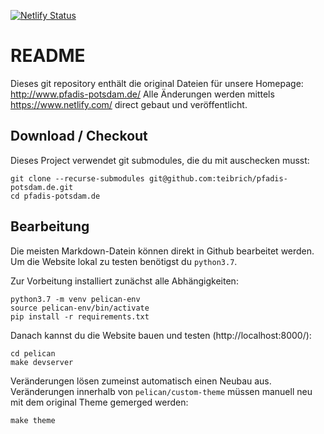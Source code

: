 [![Netlify Status](https://api.netlify.com/api/v1/badges/ef3bf18f-d569-4beb-b19d-24c5038d95ec/deploy-status)](https://app.netlify.com/sites/pensive-yonath-253aac/deploys)

# README

Dieses git repository enthält die original Dateien für unsere Homepage: http://www.pfadis-potsdam.de/
Alle Änderungen werden mittels https://www.netlify.com/ direct gebaut und veröffentlicht.

## Download / Checkout

Dieses Project verwendet git submodules, die du mit auschecken musst:

    git clone --recurse-submodules git@github.com:teibrich/pfadis-potsdam.de.git
    cd pfadis-potsdam.de

## Bearbeitung

Die meisten Markdown-Datein können direkt in Github bearbeitet werden. Um die Website lokal zu testen benötigst du `python3.7`.

Zur Vorbeitung installiert zunächst alle Abhängigkeiten:

    python3.7 -m venv pelican-env
    source pelican-env/bin/activate
    pip install -r requirements.txt

Danach kannst du die Website bauen und testen (http://localhost:8000/):

    cd pelican
    make devserver

Veränderungen lösen zumeinst automatisch einen Neubau aus. Veränderungen innerhalb von `pelican/custom-theme` müssen manuell neu mit dem original Theme gemerged werden:

    make theme
